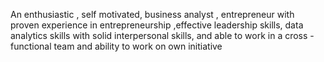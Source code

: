 An enthusiastic , self motivated, business analyst , entrepreneur with proven experience in entrepreneurship ,effective leadership skills, data analytics skills with solid interpersonal skills, and able to work in a cross -functional team and ability to work on own initiative
